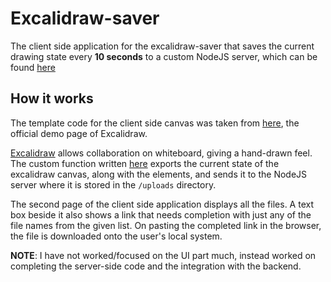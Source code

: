 # Excalidraw-saver

The client side application for the excalidraw-saver that saves the current drawing state every **10 seconds** to a custom NodeJS server, which can be found [here](https://github.com/Parthiv-M/excalidraw-backend)

## How it works

The template code for the client side canvas was taken from [here](https://codesandbox.io/s/excalidraw-ehlz3), the official demo page of Excalidraw.

[Excalidraw](https://www.npmjs.com/package/@excalidraw/excalidraw) allows collaboration on whiteboard, giving a hand-drawn feel. The custom function written [here](https://github.com/Parthiv-M/excalidraw-saver/blob/adb1f92b10d3a22e14e72b09243297df044303a8/src/pages/drawPage.js#L84) exports the current state of the excalidraw canvas, along with the elements, and sends it to the NodeJS server where it is stored in the `/uploads` directory.

The second page of the client side application displays all the files. A text box beside it also shows a link that needs completion with just any of the file names from the given list. On pasting the completed link in the browser, the file is downloaded onto the user's local system.

**NOTE**: I have not worked/focused on the UI part much, instead worked on completing the server-side code and the integration with the backend. 